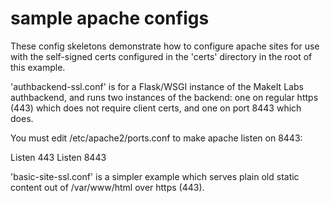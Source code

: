 # sample apache configs

These config skeletons demonstrate how to configure apache sites for use with the self-signed certs configured in the 'certs' directory in the root of this example.

'authbackend-ssl.conf' is for a Flask/WSGI instance of the MakeIt Labs authbackend, and runs two instances of the backend: one on regular https (443) which does not require client certs, and one on port 8443 which does.

You must edit /etc/apache2/ports.conf to make apache listen on 8443:

<IfModule ssl_module>
        Listen 443
        Listen 8443
</IfModule>

'basic-site-ssl.conf' is a simpler example which serves plain old static content out of /var/www/html over https (443).

